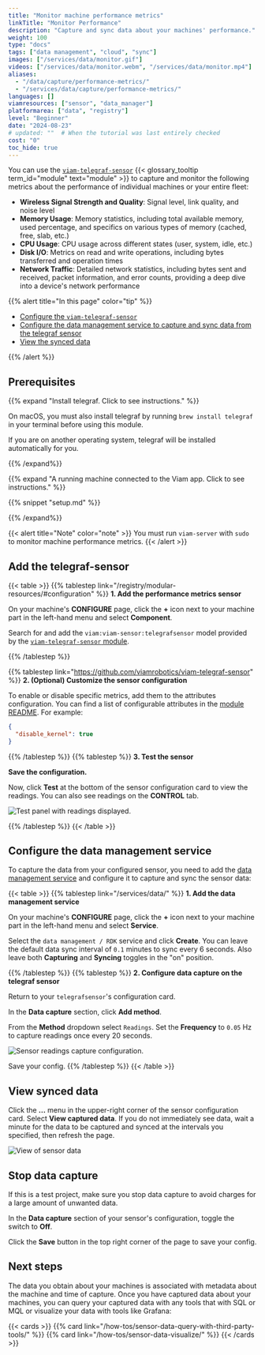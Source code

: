 ```yaml
---
title: "Monitor machine performance metrics"
linkTitle: "Monitor Performance"
description: "Capture and sync data about your machines' performance."
weight: 100
type: "docs"
tags: ["data management", "cloud", "sync"]
images: ["/services/data/monitor.gif"]
videos: ["/services/data/monitor.webm", "/services/data/monitor.mp4"]
aliases:
  - "/data/capture/performance-metrics/"
  - "/services/data/capture/performance-metrics/"
languages: []
viamresources: ["sensor", "data_manager"]
platformarea: ["data", "registry"]
level: "Beginner"
date: "2024-08-23"
# updated: ""  # When the tutorial was last entirely checked
cost: "0"
toc_hide: true
---
```


You can use the [`viam-telegraf-sensor`](https://app.viam.com/module/viam/viam-telegraf-sensor) {{< glossary_tooltip term_id="module" text="module" >}} to capture and monitor the following metrics about the performance of individual machines or your entire fleet:

- **Wireless Signal Strength and Quality**: Signal level, link quality, and noise level
- **Memory Usage**: Memory statistics, including total available memory, used percentage, and specifics on various types of memory (cached, free, slab, etc.)
- **CPU Usage**: CPU usage across different states (user, system, idle, etc.)
- **Disk I/O**: Metrics on read and write operations, including bytes transferred and operation times
- **Network Traffic**: Detailed network statistics, including bytes sent and received, packet information, and error counts, providing a deep dive into a device's network performance

{{% alert title="In this page" color="tip" %}}

- [Configure the `viam-telegraf-sensor`](#add-the-telegraf-sensor)
- [Configure the data management service to capture and sync data from the telegraf sensor](#configure-the-data-management-service)
- [View the synced data](#view-synced-data)

{{% /alert %}}

## Prerequisites

{{% expand "Install telegraf. Click to see instructions." %}}

On macOS, you must also install telegraf by running `brew install telegraf` in your terminal before using this module.

If you are on another operating system, telegraf will be installed automatically for you.

{{% /expand%}}

{{% expand "A running machine connected to the Viam app. Click to see instructions." %}}

{{% snippet "setup.md" %}}

{{% /expand%}}

{{< alert title="Note" color="note" >}}
You must run `viam-server` with `sudo` to monitor machine performance metrics.
{{< /alert >}}

## Add the telegraf-sensor

{{< table >}}
{{% tablestep link="/registry/modular-resources/#configuration" %}}
**1. Add the performance metrics sensor**

On your machine's **CONFIGURE** page, click the **+** icon next to your machine part in the left-hand menu and select **Component**.

Search for and add the `viam:viam-sensor:telegrafsensor` model provided by the [`viam-telegraf-sensor` module](https://app.viam.com/module/viam/viam-telegraf-sensor).

{{% /tablestep %}}

<!-- markdownlint-disable-file MD034 -->

{{% tablestep link="https://github.com/viamrobotics/viam-telegraf-sensor" %}}
**2. (Optional) Customize the sensor configuration**

To enable or disable specific metrics, add them to the attributes configuration.
You can find a list of configurable attributes in the [module README](https://github.com/viamrobotics/viam-telegraf-sensor).
For example:

```json
{
  "disable_kernel": true
}
```

{{% /tablestep %}}
{{% tablestep  %}}
**3. Test the sensor**

**Save the configuration.**

Now, click **Test** at the bottom of the sensor configuration card to view the readings.
You can also see readings on the **CONTROL** tab.

![Test panel with readings displayed.](/how-tos/telegraf-test.png)

{{% /tablestep %}}
{{< /table >}}

## Configure the data management service

To capture the data from your configured sensor, you need to add the [data management service](/services/data/) and configure it to capture and sync the sensor data:

{{< table >}}
{{% tablestep link="/services/data/" %}}
**1. Add the data management service**

On your machine's **CONFIGURE** page, click the **+** icon next to your machine part in the left-hand menu and select **Service**.

Select the `data management / RDK` service and click **Create**.
You can leave the default data sync interval of `0.1` minutes to sync every 6 seconds.
Also leave both **Capturing** and **Syncing** toggles in the "on" position.

{{% /tablestep %}}
{{% tablestep %}}
**2. Configure data capture on the telegraf sensor**

Return to your `telegrafsensor`'s configuration card.

In the **Data capture** section, click **Add method**.

From the **Method** dropdown select `Readings`.
Set the **Frequency** to `0.05` Hz to capture readings once every 20 seconds.

![Sensor readings capture configuration.](/how-tos/capture-readings.png)

Save your config.
{{% /tablestep %}}
{{< /table >}}

## View synced data

Click the **...** menu in the upper-right corner of the sensor configuration card.
Select **View captured data**.
If you do not immediately see data, wait a minute for the data to be captured and synced at the intervals you specified, then refresh the page.

![View of sensor data](/services/data/sensor-data.png)

## Stop data capture

If this is a test project, make sure you stop data capture to avoid charges for a large amount of unwanted data.

In the **Data capture** section of your sensor's configuration, toggle the switch to **Off**.

Click the **Save** button in the top right corner of the page to save your config.

## Next steps

The data you obtain about your machines is associated with metadata about the machine and time of capture.
Once you have captured data about your machines, you can query your captured data with any tools that with SQL or MQL or visualize your data with tools like Grafana:

{{< cards >}}
{{% card link="/how-tos/sensor-data-query-with-third-party-tools/" %}}
{{% card link="/how-tos/sensor-data-visualize/" %}}
{{< /cards >}}
